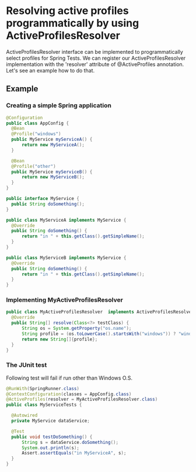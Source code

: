 # Resolving active profiles programmatically by using ActiveProfilesResolver

ActiveProfilesResolver interface can be implemented to programmatically select profiles for Spring Tests. We can register our ActiveProfilesResolver implementation with the 'resolver' attribute of @ActiveProfiles annotation. Let's see an example how to do that.

## Example

### Creating a simple Spring application

```java
@Configuration
public class AppConfig {
  @Bean
  @Profile("windows")
  public MyService myServiceA() {
      return new MyServiceA();
  }

  @Bean
  @Profile("other")
  public MyService myServiceB() {
      return new MyServiceB();
  }
}
```

```java
public interface MyService {
  public String doSomething();
}
```

```java
public class MyServiceA implements MyService {
  @Override
  public String doSomething() {
      return "in " + this.getClass().getSimpleName();
  }
}
```

```java
public class MyServiceB implements MyService {
  @Override
  public String doSomething() {
      return "in " + this.getClass().getSimpleName();
  }
}
```

### Implementing MyActiveProfilesResolver

```java
public class MyActiveProfilesResolver  implements ActiveProfilesResolver{
  @Override
  public String[] resolve(Class<?> testClass) {
      String os = System.getProperty("os.name");
      String profile = (os.toLowerCase().startsWith("windows")) ? "windows" : "other";
      return new String[]{profile};
  }
}
```

### The JUnit test

Following test will fail if run other than Windows O.S.

```java
@RunWith(SpringRunner.class)
@ContextConfiguration(classes = AppConfig.class)
@ActiveProfiles(resolver = MyActiveProfilesResolver.class)
public class MyServiceTests {

  @Autowired
  private MyService dataService;

  @Test
  public void testDoSomething() {
      String s = dataService.doSomething();
      System.out.println(s);
      Assert.assertEquals("in MyServiceA", s);
  }
}
```
